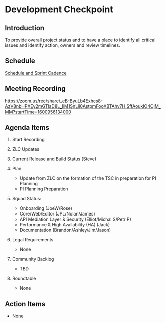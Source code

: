 # Development Checkpoint

Introduction
------------
To provide overall project status and to have a place to identify all critical issues and identify action, owners and review timelines.

Schedule
--------
[Schedule and Sprint Cadence](https://github.com/zowe/community/blob/master/Project%20Management/PI%20Planning/20PI3%20Planning/Zowe%20PI%20%26%20Sprint%20Cadence.md)

Meeting Recording
-----------------
https://zoom.us/rec/share/_eB-ByuLb4Exhcs8-AzV8nbHPXEy2mGTlaD8L_IiM1SnLli0AstpmFooXBTAhv7H.SffAoukIO4OjM_MM?startTime=1600956134000

Agenda Items
------------
1. Start Recording
2. ZLC Updates
3. Current Release and Build Status (Steve)
4. Plan
     - Update from ZLC on the formation of the TSC in preparation for PI Planning
     - PI Planning Preparation
5. Squad Status:
    - Onboarding (JoeW/Rose)
    - Core/Web/Editor (JPL/Nolan/James)
    - API Mediation Layer & Security (Elliot/Michal S/Petr P)  
    - Performance & High Availability (HA) (Jack)
    - Documentation (Brandon/Ashley/Jim/Jason)

6. Legal Requirements
    - None

7. Community Backlog
    - TBD
8. Roundtable
    - None

Action Items
------------
- None

